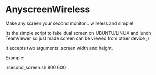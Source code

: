 # AnyscreenWireless
Make any screen your second monitor... wireless and simple!

Its the simple script to fake dual screen on UBUNTU/LINUX and lunch TeamViewer so just made screen can be viewed from other device ;)

It accepts two arguments: screen width and height.

Example:

./second_screen.sh 800 600
